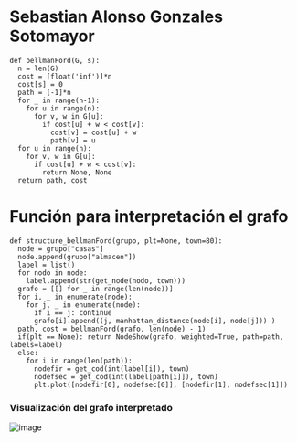 # Sebastian Alonso Gonzales Sotomayor

```
def bellmanFord(G, s):
  n = len(G)
  cost = [float('inf')]*n
  cost[s] = 0
  path = [-1]*n
  for _ in range(n-1):
    for u in range(n):
      for v, w in G[u]:
        if cost[u] + w < cost[v]:
          cost[v] = cost[u] + w
          path[v] = u
  for u in range(n):
    for v, w in G[u]:
      if cost[u] + w < cost[v]:
        return None, None
  return path, cost
```

# Función para interpretación el grafo

```
def structure_bellmanFord(grupo, plt=None, town=80):
  node = grupo["casas"]
  node.append(grupo["almacen"])
  label = list()
  for nodo in node:
    label.append(str(get_node(nodo, town)))
  grafo = [[] for _ in range(len(node))]
  for i, _ in enumerate(node):
    for j, _ in enumerate(node):
      if i == j: continue
      grafo[i].append((j, manhattan_distance(node[i], node[j])) )
  path, cost = bellmanFord(grafo, len(node) - 1)
  if(plt == None): return NodeShow(grafo, weighted=True, path=path, labels=label)
  else: 
    for i in range(len(path)):
      nodefir = get_cod(int(label[i]), town)
      nodefsec = get_cod(int(label[path[i]]), town)
      plt.plot([nodefir[0], nodefsec[0]], [nodefir[1], nodefsec[1]])
```
 ### Visualización del grafo interpretado
![image](https://user-images.githubusercontent.com/66757138/143722736-438c7c19-a532-4f73-aa94-d4a3e187ccaf.png)
